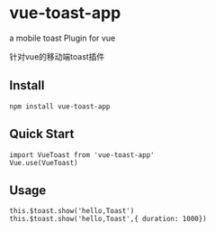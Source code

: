 # vue-toast-app

 a mobile toast Plugin for vue
 
 针对vue的移动端toast插件
## Install
```
npm install vue-toast-app
```

## Quick Start
```
import VueToast from 'vue-toast-app'
Vue.use(VueToast)
```

## Usage

```
this.$toast.show('hello,Toast')
this.$toast.show('hello,Toast',{ duration: 1000})
```
